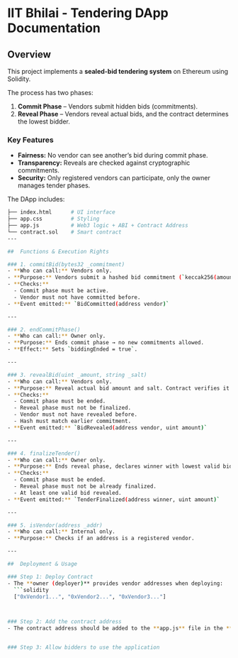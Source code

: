 # IIT Bhilai - Tendering DApp Documentation

##  Overview
This project implements a **sealed-bid tendering system** on Ethereum using Solidity.  

The process has two phases:  
1. **Commit Phase** – Vendors submit hidden bids (commitments).  
2. **Reveal Phase** – Vendors reveal actual bids, and the contract determines the lowest bidder.  

### Key Features
- **Fairness:** No vendor can see another’s bid during commit phase.  
- **Transparency:** Reveals are checked against cryptographic commitments.  
- **Security:** Only registered vendors can participate, only the owner manages tender phases.  

The DApp includes:  
```bash
├── index.html      # UI interface
├── app.css         # Styling
├── app.js          # Web3 logic + ABI + Contract Address
└── contract.sol    # Smart contract
---

##  Functions & Execution Rights

### 1. commitBid(bytes32 _commitment)
- **Who can call:** Vendors only.  
- **Purpose:** Vendors submit a hashed bid commitment (`keccak256(amount + salt)`).  
- **Checks:**  
  - Commit phase must be active.  
  - Vendor must not have committed before.  
- **Event emitted:** `BidCommitted(address vendor)`  

---

### 2. endCommitPhase()
- **Who can call:** Owner only.  
- **Purpose:** Ends commit phase → no new commitments allowed.  
- **Effect:** Sets `biddingEnded = true`.  

---

### 3. revealBid(uint _amount, string _salt)
- **Who can call:** Vendors only.  
- **Purpose:** Reveal actual bid amount and salt. Contract verifies it against commitment.  
- **Checks:**  
  - Commit phase must be ended.  
  - Reveal phase must not be finalized.  
  - Vendor must not have revealed before.  
  - Hash must match earlier commitment.  
- **Event emitted:** `BidRevealed(address vendor, uint amount)`  

---

### 4. finalizeTender()
- **Who can call:** Owner only.  
- **Purpose:** Ends reveal phase, declares winner with lowest valid bid.  
- **Checks:**  
  - Commit phase must be ended.  
  - Reveal phase must not be already finalized.  
  - At least one valid bid revealed.  
- **Event emitted:** `TenderFinalized(address winner, uint amount)`  

---

### 5. isVendor(address _addr)
- **Who can call:** Internal only.  
- **Purpose:** Checks if an address is a registered vendor.  

---

##  Deployment & Usage

### Step 1: Deploy Contract
- The **owner (deployer)** provides vendor addresses when deploying:  
  ```solidity
  ["0xVendor1...", "0xVendor2...", "0xVendor3..."]



### Step 2: Add the contract address
- The contract address should be added to the **app.js** file in the **CONTRACT_ADDRESS**.


### Step 3: Allow bidders to use the application